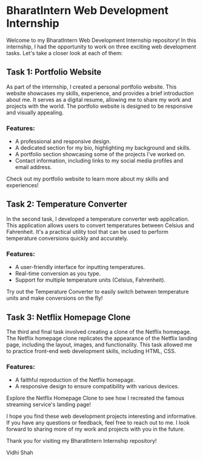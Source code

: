 # BharatIntern Web Development Internship

Welcome to my BharatIntern Web Development Internship repository! In this internship, I had the opportunity to work on three exciting web development tasks. Let's take a closer look at each of them:

## Task 1: Portfolio Website

As part of the internship, I created a personal portfolio website. This website showcases my skills, experience, and provides a brief introduction about me. It serves as a digital resume, allowing me to share my work and projects with the world. The portfolio website is designed to be responsive and visually appealing.

### Features:
- A professional and responsive design.
- A dedicated section for my bio, highlighting my background and skills.
- A portfolio section showcasing some of the projects I've worked on.
- Contact information, including links to my social media profiles and email address.

Check out my portfolio website to learn more about my skills and experiences!

## Task 2: Temperature Converter

In the second task, I developed a temperature converter web application. This application allows users to convert temperatures between Celsius and Fahrenheit. It's a practical utility tool that can be used to perform temperature conversions quickly and accurately.

### Features:
- A user-friendly interface for inputting temperatures.
- Real-time conversion as you type.
- Support for multiple temperature units (Celsius, Fahrenheit).

Try out the Temperature Converter to easily switch between temperature units and make conversions on the fly!

## Task 3: Netflix Homepage Clone

The third and final task involved creating a clone of the Netflix homepage. The Netflix homepage clone replicates the appearance of the Netflix landing page, including the layout, images, and functionality. This task allowed me to practice front-end web development skills, including HTML, CSS.

### Features:
- A faithful reproduction of the Netflix homepage.
- A responsive design to ensure compatibility with various devices.

Explore the Netflix Homepage Clone to see how I recreated the famous streaming service's landing page!

I hope you find these web development projects interesting and informative. If you have any questions or feedback, feel free to reach out to me. I look forward to sharing more of my work and projects with you in the future.

Thank you for visiting my BharatIntern Internship repository!

Vidhi Shah

